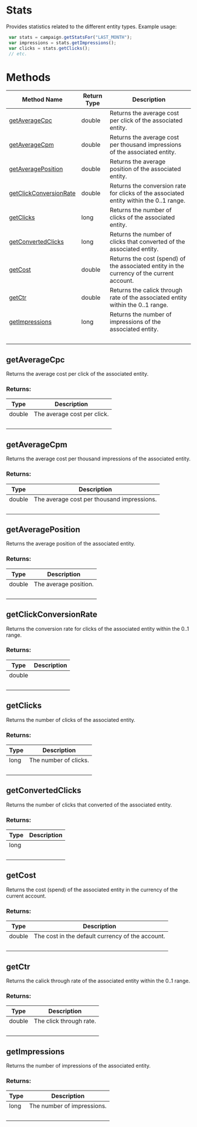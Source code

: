 # Stats
Provides statistics related to the different entity types.
Example usage:
```javascript
 var stats = campaign.getStatsFor("LAST_MONTH");
 var impressions = stats.getImpressions();
 var clicks = stats.getClicks();
 // etc.
```

# Methods
|Method Name|Return Type|Description|
|-|-|-
[getAverageCpc](#getaveragecpc)|double|Returns the average cost per click of the associated entity.<br />
[getAverageCpm](#getaveragecpm)|double|Returns the average cost per thousand impressions of the associated entity.<br />
[getAveragePosition](#getaverageposition)|double|Returns the average position of the associated entity.<br />
[getClickConversionRate](#getclickconversionrate)|double|Returns the conversion rate for clicks of the associated entity within the 0..1 range.<br />
[getClicks](#getclicks)|long|Returns the number of clicks of the associated entity.<br />
[getConvertedClicks](#getconvertedclicks)|long|Returns the number of clicks that converted of the associated entity.<br />
[getCost](#getcost)|double|Returns the cost (spend) of the associated entity in the currency of the current account.<br />
[getCtr](#getctr)|double|Returns the calick through rate of the associated entity within the 0..1 range. <br />
[getImpressions](#getimpressions)|long|Returns the number of impressions of the associated entity.<br />
&nbsp;|&nbsp;|&nbsp;

## <a name="getaveragecpc"></a>getAverageCpc
Returns the average cost per click of the associated entity.

### Returns:
|Type|Description|
|-|-
double|The average cost per click.
&nbsp;|&nbsp;
## <a name="getaveragecpm"></a>getAverageCpm
Returns the average cost per thousand impressions of the associated entity.

### Returns:
|Type|Description|
|-|-
double|The average cost per thousand impressions.
&nbsp;|&nbsp;
## <a name="getaverageposition"></a>getAveragePosition
Returns the average position of the associated entity.

### Returns:
|Type|Description|
|-|-
double|The average position.
&nbsp;|&nbsp;
## <a name="getclickconversionrate"></a>getClickConversionRate
Returns the conversion rate for clicks of the associated entity within the 0..1 range.

### Returns:
|Type|Description|
|-|-
double|
&nbsp;|&nbsp;
## <a name="getclicks"></a>getClicks
Returns the number of clicks of the associated entity.

### Returns:
|Type|Description|
|-|-
long|The number of clicks.
&nbsp;|&nbsp;
## <a name="getconvertedclicks"></a>getConvertedClicks
Returns the number of clicks that converted of the associated entity.

### Returns:
|Type|Description|
|-|-
long|
&nbsp;|&nbsp;
## <a name="getcost"></a>getCost
Returns the cost (spend) of the associated entity in the currency of the current account.

### Returns:
|Type|Description|
|-|-
double|The cost in the default currency of the account.
&nbsp;|&nbsp;
## <a name="getctr"></a>getCtr
Returns the calick through rate of the associated entity within the 0..1 range. 

### Returns:
|Type|Description|
|-|-
double|The click through rate.
&nbsp;|&nbsp;
## <a name="getimpressions"></a>getImpressions
Returns the number of impressions of the associated entity.

### Returns:
|Type|Description|
|-|-
long|The number of impressions.
&nbsp;|&nbsp;
